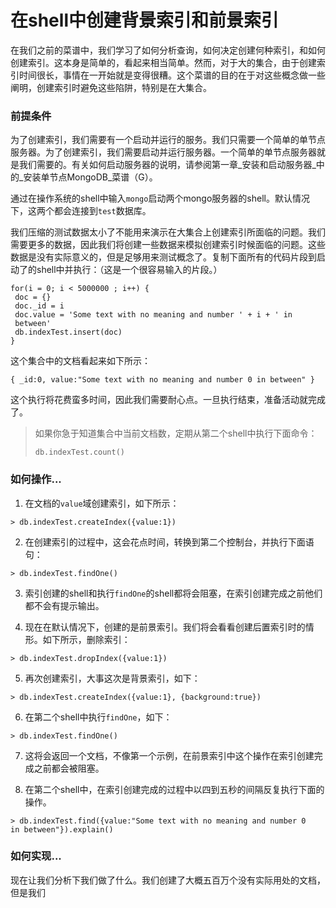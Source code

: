 # 在shell中创建背景索引和前景索引

在我们之前的菜谱中，我们学习了如何分析查询，如何决定创建何种索引，和如何创建索引。这本身是简单的，看起来相当简单。然而，对于大的集合，由于创建索引时间很长，事情在一开始就是变得很糟。这个菜谱的目的在于对这些概念做一些阐明，创建索引时避免这些陷阱，特别是在大集合。


### 前提条件
为了创建索引，我们需要有一个启动并运行的服务。我们只需要一个简单的单节点服务器。为了创建索引，我们需要启动并运行服务器。一个简单的单节点服务器就是我们需要的。有关如何启动服务器的说明，请参阅第一章_安装和启动服务器_中的_安装单节点MongoDB_菜谱（G）。

通过在操作系统的shell中输入`mongo`启动两个mongo服务器的shell。默认情况下，这两个都会连接到`test`数据库。

我们压缩的测试数据太小了不能用来演示在大集合上创建索引所面临的问题。我们需要更多的数据，因此我们将创建一些数据来模拟创建索引时候面临的问题。这些数据是没有实际意义的，但是足够用来测试概念了。复制下面所有的代码片段到启动了的shell中并执行：（这是一个很容易输入的片段。）
```
for(i = 0; i < 5000000 ; i++) {
 doc = {}
 doc._id = i
 doc.value = 'Some text with no meaning and number ' + i + ' in
 between'
 db.indexTest.insert(doc)
}
```
这个集合中的文档看起来如下所示：
```
{ _id:0, value:"Some text with no meaning and number 0 in between" }
```

这个执行将花费蛮多时间，因此我们需要耐心点。一旦执行结束，准备活动就完成了。


> 如果你急于知道集合中当前文档数，定期从第二个shell中执行下面命令：
> ```
> db.indexTest.count()
> ```


### 如何操作...
1. 在文档的`value`域创建索引，如下所示：
```
> db.indexTest.createIndex({value:1})
```

2. 在创建索引的过程中，这会花点时间，转换到第二个控制台，并执行下面语句：
```
> db.indexTest.findOne()
```

3. 索引创建的shell和执行`findOne`的shell都将会阻塞，在索引创建完成之前他们都不会有提示输出。

4. 现在在默认情况下，创建的是前景索引。我们将会看看创建后置索引时的情形。如下所示，删除索引：
```
> db.indexTest.dropIndex({value:1})
```

5. 再次创建索引，大事这次是背景索引，如下：
```
> db.indexTest.createIndex({value:1}, {background:true})
```

6. 在第二个shell中执行`findOne`，如下：
```
> db.indexTest.findOne()
```

7. 这将会返回一个文档，不像第一个示例，在前景索引中这个操作在索引创建完成之前都会被阻塞。

8. 在第二个shell中，在索引创建完成的过程中以四到五秒的间隔反复执行下面的操作。
```
> db.indexTest.find({value:"Some text with no meaning and number 0
in between"}).explain()
```

### 如何实现...
现在让我们分析下我们做了什么。我们创建了大概五百万个没有实际用处的文档，但是我们
